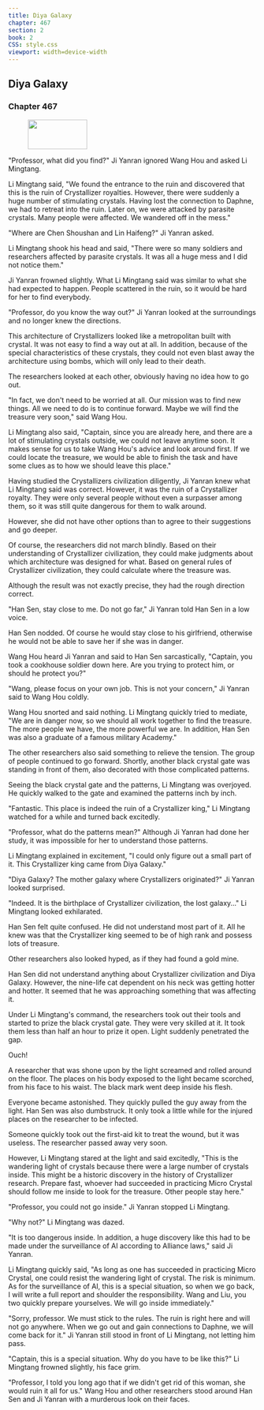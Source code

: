 ```yaml
---
title: Diya Galaxy
chapter: 467
section: 2
book: 2
CSS: style.css
viewport: width=device-width
---
```


## Diya Galaxy

### Chapter 467

<figure>
	<img src="../Images/gem.gif" alt="" id="gem" width="120" height="60" />
</figure>

"Professor, what did you find?" Ji Yanran ignored Wang Hou and asked Li Mingtang.

Li Mingtang said, "We found the entrance to the ruin and discovered that this is the ruin of Crystallizer royalties. However, there were suddenly a huge number of stimulating crystals. Having lost the connection to Daphne, we had to retreat into the ruin. Later on, we were attacked by parasite crystals. Many people were affected. We wandered off in the mess."

"Where are Chen Shoushan and Lin Haifeng?" Ji Yanran asked.

Li Mingtang shook his head and said, "There were so many soldiers and researchers affected by parasite crystals. It was all a huge mess and I did not notice them."

Ji Yanran frowned slightly. What Li Mingtang said was similar to what she had expected to happen. People scattered in the ruin, so it would be hard for her to find everybody.

"Professor, do you know the way out?" Ji Yanran looked at the surroundings and no longer knew the directions.

This architecture of Crystallizers looked like a metropolitan built with crystal. It was not easy to find a way out at all. In addition, because of the special characteristics of these crystals, they could not even blast away the architecture using bombs, which will only lead to their death.

The researchers looked at each other, obviously having no idea how to go out.

"In fact, we don't need to be worried at all. Our mission was to find new things. All we need to do is to continue forward. Maybe we will find the treasure very soon," said Wang Hou.

Li Mingtang also said, "Captain, since you are already here, and there are a lot of stimulating crystals outside, we could not leave anytime soon. It makes sense for us to take Wang Hou's advice and look around first. If we could locate the treasure, we would be able to finish the task and have some clues as to how we should leave this place."

Having studied the Crystallizers civilization diligently, Ji Yanran knew what Li Mingtang said was correct. However, it was the ruin of a Crystallizer royalty. They were only several people without even a surpasser among them, so it was still quite dangerous for them to walk around.

However, she did not have other options than to agree to their suggestions and go deeper.

Of course, the researchers did not march blindly. Based on their understanding of Crystallizer civilization, they could make judgments about which architecture was designed for what. Based on general rules of Crystallizer civilization, they could calculate where the treasure was.

Although the result was not exactly precise, they had the rough direction correct.

"Han Sen, stay close to me. Do not go far," Ji Yanran told Han Sen in a low voice.

Han Sen nodded. Of course he would stay close to his girlfriend, otherwise he would not be able to save her if she was in danger.

Wang Hou heard Ji Yanran and said to Han Sen sarcastically, "Captain, you took a cookhouse soldier down here. Are you trying to protect him, or should he protect you?"

"Wang, please focus on your own job. This is not your concern," Ji Yanran said to Wang Hou coldly.

Wang Hou snorted and said nothing. Li Mingtang quickly tried to mediate, "We are in danger now, so we should all work together to find the treasure. The more people we have, the more powerful we are. In addition, Han Sen was also a graduate of a famous military Academy."

The other researchers also said something to relieve the tension. The group of people continued to go forward. Shortly, another black crystal gate was standing in front of them, also decorated with those complicated patterns.

Seeing the black crystal gate and the patterns, Li Mingtang was overjoyed. He quickly walked to the gate and examined the patterns inch by inch.

"Fantastic. This place is indeed the ruin of a Crystallizer king," Li Mingtang watched for a while and turned back excitedly.

"Professor, what do the patterns mean?" Although Ji Yanran had done her study, it was impossible for her to understand those patterns.

Li Mingtang explained in excitement, "I could only figure out a small part of it. This Crystallizer king came from Diya Galaxy."

"Diya Galaxy? The mother galaxy where Crystallizers originated?" Ji Yanran looked surprised.

"Indeed. It is the birthplace of Crystallizer civilization, the lost galaxy…" Li Mingtang looked exhilarated.

Han Sen felt quite confused. He did not understand most part of it. All he knew was that the Crystallizer king seemed to be of high rank and possess lots of treasure.

Other researchers also looked hyped, as if they had found a gold mine.

Han Sen did not understand anything about Crystallizer civilization and Diya Galaxy. However, the nine-life cat dependent on his neck was getting hotter and hotter. It seemed that he was approaching something that was affecting it.

Under Li Mingtang's command, the researchers took out their tools and started to prize the black crystal gate. They were very skilled at it. It took them less than half an hour to prize it open. Light suddenly penetrated the gap.

Ouch!

A researcher that was shone upon by the light screamed and rolled around on the floor. The places on his body exposed to the light became scorched, from his face to his waist. The black mark went deep inside his flesh.

Everyone became astonished. They quickly pulled the guy away from the light. Han Sen was also dumbstruck. It only took a little while for the injured places on the researcher to be infected.

Someone quickly took out the first-aid kit to treat the wound, but it was useless. The researcher passed away very soon.

However, Li Mingtang stared at the light and said excitedly, "This is the wandering light of crystals because there were a large number of crystals inside. This might be a historic discovery in the history of Crystallizer research. Prepare fast, whoever had succeeded in practicing Micro Crystal should follow me inside to look for the treasure. Other people stay here."

"Professor, you could not go inside." Ji Yanran stopped Li Mingtang.

"Why not?" Li Mingtang was dazed.

"It is too dangerous inside. In addition, a huge discovery like this had to be made under the surveillance of AI according to Alliance laws," said Ji Yanran.

Li Mingtang quickly said, "As long as one has succeeded in practicing Micro Crystal, one could resist the wandering light of crystal. The risk is minimum. As for the surveillance of AI, this is a special situation, so when we go back, I will write a full report and shoulder the responsibility. Wang and Liu, you two quickly prepare yourselves. We will go inside immediately."

"Sorry, professor. We must stick to the rules. The ruin is right here and will not go anywhere. When we go out and gain connections to Daphne, we will come back for it." Ji Yanran still stood in front of Li Mingtang, not letting him pass.

"Captain, this is a special situation. Why do you have to be like this?" Li Mingtang frowned slightly, his face grim.

"Professor, I told you long ago that if we didn't get rid of this woman, she would ruin it all for us." Wang Hou and other researchers stood around Han Sen and Ji Yanran with a murderous look on their faces.